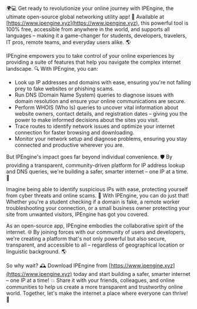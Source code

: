🌍💻 Get ready to revolutionize your online journey with IPEngine, the ultimate open-source global networking utility app! 🚀 Available at [https://www.ipengine.xyz](https://www.ipengine.xyz), this powerful tool is 100% free, accessible from anywhere in the world, and supports all languages – making it a game-changer for students, developers, travelers, IT pros, remote teams, and everyday users alike. 🌎

IPEngine empowers you to take control of your online experiences by providing a suite of features that help you navigate the complex internet landscape. 🔍 With IPEngine, you can:

* Look up IP addresses and domains with ease, ensuring you're not falling prey to fake websites or phishing scams.
* Run DNS (Domain Name System) queries to diagnose issues with domain resolution and ensure your online communications are secure.
* Perform WHOIS (Who Is) queries to uncover vital information about website owners, contact details, and registration dates – giving you the power to make informed decisions about the sites you visit.
* Trace routes to identify network issues and optimize your internet connection for faster browsing and downloading.
* Monitor your network setup and diagnose problems, ensuring you stay connected and productive wherever you are.

But IPEngine's impact goes far beyond individual convenience. 🛡️ By providing a transparent, community-driven platform for IP address lookup and DNS queries, we're building a safer, smarter internet – one IP at a time. 💪

Imagine being able to identify suspicious IPs with ease, protecting yourself from cyber threats and online scams. 🚨 With IPEngine, you can do just that! Whether you're a student checking if a domain is fake, a remote worker troubleshooting your connection, or a small business owner protecting your site from unwanted visitors, IPEngine has got you covered.

As an open-source app, IPEngine embodies the collaborative spirit of the internet. 🌐 By joining forces with our community of users and developers, we're creating a platform that's not only powerful but also secure, transparent, and accessible to all – regardless of geographical location or linguistic background. 🌎

So why wait? 🕰️ Download IPEngine from [https://www.ipengine.xyz](https://www.ipengine.xyz) today and start building a safer, smarter internet – one IP at a time! 💥 Share it with your friends, colleagues, and online communities to help us create a more transparent and trustworthy online world. Together, let's make the internet a place where everyone can thrive! 🌟